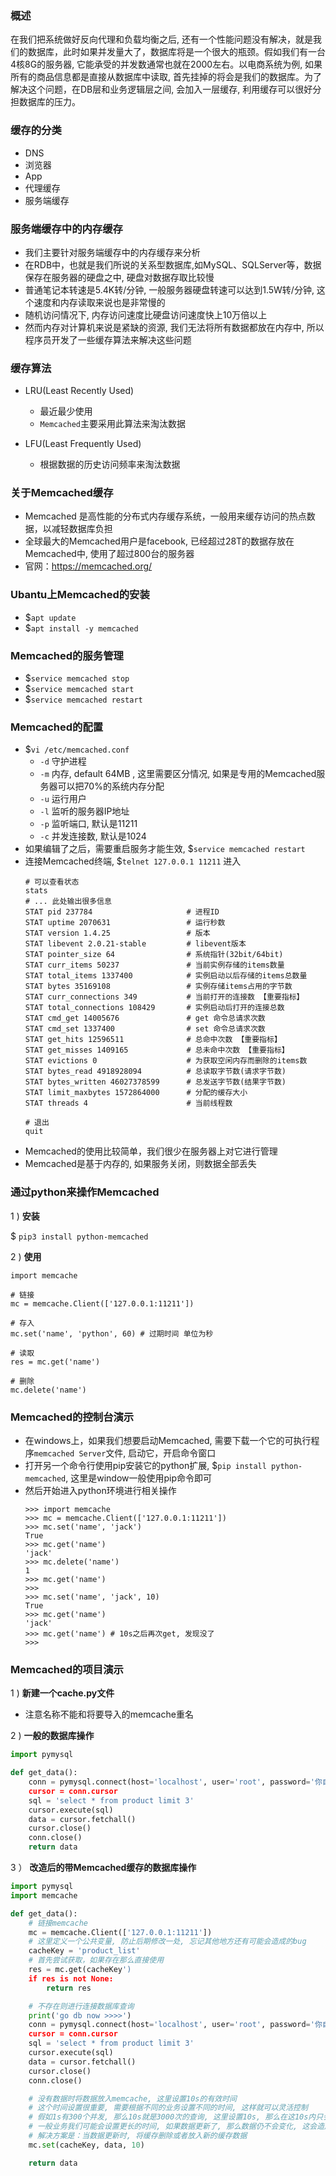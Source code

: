 ### 概述

在我们把系统做好反向代理和负载均衡之后, 还有一个性能问题没有解决，就是我们的数据库，此时如果并发量大了，数据库将是一个很大的瓶颈。假如我们有一台4核8G的服务器, 它能承受的并发数通常也就在2000左右。以电商系统为例, 如果所有的商品信息都是直接从数据库中读取, 首先挂掉的将会是我们的数据库。为了解决这个问题，在DB层和业务逻辑层之间, 会加入一层缓存, 利用缓存可以很好分担数据库的压力。

### 缓存的分类

- DNS
- 浏览器
- App
- 代理缓存
- 服务端缓存

### 服务端缓存中的内存缓存

- 我们主要针对服务端缓存中的内存缓存来分析
- 在RDB中，也就是我们所说的关系型数据库,如MySQL、SQLServer等，数据保存在服务器的硬盘之中, 硬盘对数据存取比较慢
- 普通笔记本转速是5.4K转/分钟, 一般服务器硬盘转速可以达到1.5W转/分钟, 这个速度和内存读取来说也是非常慢的
- 随机访问情况下, 内存访问速度比硬盘访问速度快上10万倍以上
- 然而内存对计算机来说是紧缺的资源, 我们无法将所有数据都放在内存中, 所以程序员开发了一些缓存算法来解决这些问题

### 缓存算法

- LRU(Least Recently Used) 
    * 最近最少使用
    * `Memcached`主要采用此算法来淘汰数据

- LFU(Least Frequently Used)
    * 根据数据的历史访问频率来淘汰数据

### 关于Memcached缓存

- Memcached 是高性能的分布式内存缓存系统，一般用来缓存访问的热点数据，以减轻数据库负担
- 全球最大的Memcached用户是facebook, 已经超过28T的数据存放在Memcached中, 使用了超过800台的服务器
- 官网：https://memcached.org/

### Ubantu上Memcached的安装

- $`apt update`
- $`apt install -y memcached`

### Memcached的服务管理

- $`service memcached stop`
- $`service memcached start`
- $`service memcached restart`

### Memcached的配置

- $`vi /etc/memcached.conf`
    * `-d` 守护进程
    * `-m` 内存, default 64MB , 这里需要区分情况, 如果是专用的Memcached服务器可以把70%的系统内存分配
    * `-u` 运行用户
    * `-l` 监听的服务器IP地址
    * `-p` 监听端口, 默认是11211
    * `-c` 并发连接数, 默认是1024
- 如果编辑了之后，需要重启服务才能生效, $`service memcached restart`
- 连接Memcached终端, $`telnet 127.0.0.1 11211` 进入
    ```shell
    # 可以查看状态
    stats
    # ... 此处输出很多信息
    STAT pid 237784                     # 进程ID
    STAT uptime 2070631                 # 运行秒数
    STAT version 1.4.25                 # 版本
    STAT libevent 2.0.21-stable         # libevent版本
    STAT pointer_size 64                # 系统指针(32bit/64bit)
    STAT curr_items 50237               # 当前实例存储的items数量
    STAT total_items 1337400            # 实例启动以后存储的items总数量
    STAT bytes 35169108                 # 实例存储items占用的字节数
    STAT curr_connections 349           # 当前打开的连接数 【重要指标】
    STAT total_connections 108429       # 实例启动后打开的连接总数
    STAT cmd_get 14005676               # get 命令总请求次数
    STAT cmd_set 1337400                # set 命令总请求次数
    STAT get_hits 12596511              # 总命中次数 【重要指标】
    STAT get_misses 1409165             # 总未命中次数 【重要指标】
    STAT evictions 0                    # 为获取空闲内存而删除的items数
    STAT bytes_read 4918928094          # 总读取字节数(请求字节数)
    STAT bytes_written 46027378599      # 总发送字节数(结果字节数)
    STAT limit_maxbytes 1572864000      # 分配的缓存大小
    STAT threads 4                      # 当前线程数

    # 退出
    quit
    ```
- Memcached的使用比较简单，我们很少在服务器上对它进行管理
- Memcached是基于内存的, 如果服务关闭，则数据全部丢失

### 通过python来操作Memcached

1 ) **安装**

$ `pip3 install python-memcached`

2 ) **使用**

```shell
import memcache

# 链接
mc = memcache.Client(['127.0.0.1:11211'])

# 存入
mc.set('name', 'python', 60) # 过期时间 单位为秒

# 读取
res = mc.get('name')

# 删除
mc.delete('name')

```


### Memcached的控制台演示

- 在windows上，如果我们想要启动Memcached, 需要下载一个它的可执行程序`memcached Server`文件, 启动它，开启命令窗口
- 打开另一个命令行使用pip安装它的python扩展,  $`pip install python-memcached`, 这里是window一般使用pip命令即可
- 然后开始进入python环境进行相关操作
    ```shell
    >>> import memcache
    >>> mc = memcache.Client(['127.0.0.1:11211'])
    >>> mc.set('name', 'jack')
    True
    >>> mc.get('name')
    'jack'
    >>> mc.delete('name')
    1
    >>> mc.get('name')
    >>>
    >>> mc.set('name', 'jack', 10)
    True
    >>> mc.get('name')
    'jack'
    >>> mc.get('name') # 10s之后再次get, 发现没了
    >>>
    ```

### Memcached的项目演示

1 ) **新建一个cache.py文件**

- 注意名称不能和将要导入的memcache重名

2 ) **一般的数据库操作**

```python
import pymysql

def get_data():
    conn = pymysql.connect(host='localhost', user='root', password='你自己设置的密码', database='test', charset='utf8)
    cursor = conn.cursor
    sql = 'select * from product limit 3'
    cursor.execute(sql)
    data = cursor.fetchall()
    cursor.close()
    conn.close()
    return data
```

3 ） **改造后的带Memcached缓存的数据库操作**

```python
import pymysql
import memcache

def get_data():
    # 链接memcache
    mc = memcache.Client(['127.0.0.1:11211'])
    # 这里定义一个公共变量, 防止后期修改一处, 忘记其他地方还有可能会造成的bug
    cacheKey = 'product_list'
    # 首先尝试获取，如果存在那么直接使用
    res = mc.get(cacheKey')
    if res is not None:
        return res

    # 不存在则进行连接数据库查询
    print('go db now >>>>')
    conn = pymysql.connect(host='localhost', user='root', password='你自己设置的密码', database='test', charset='utf8)
    cursor = conn.cursor
    sql = 'select * from product limit 3'
    cursor.execute(sql)
    data = cursor.fetchall()
    cursor.close()
    conn.close()

    # 没有数据时将数据放入memcache, 这里设置10s的有效时间 
    # 这个时间设置很重要, 需要根据不同的业务设置不同的时间, 这样就可以灵活控制
    # 假如1s有300个并发, 那么10s就是3000次的查询, 这里设置10s, 那么在这10s内只会查询1次的数据库, 相比之下减少了2999次节约了很多资源
    # 一般业务我们可能会设置更长的时间, 如果数据更新了, 那么数据仍不会变化, 这会造成一个问题, 
    # 解决方案是：当数据更新时, 将缓存删除或者放入新的缓存数据
    mc.set(cacheKey, data, 10)

    return data
```